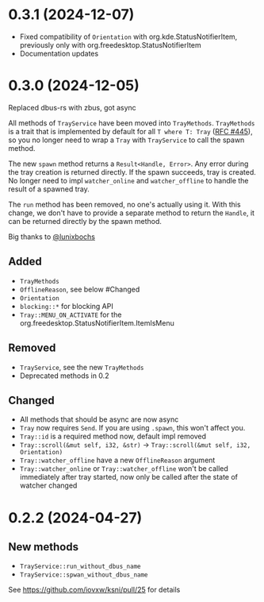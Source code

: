 # 0.3.1 (2024-12-07)

- Fixed compatibility of `Orientation` with org.kde.StatusNotifierItem, previously only with org.freedesktop.StatusNotifierItem
- Documentation updates

# 0.3.0 (2024-12-05)

Replaced dbus-rs with zbus, got async

All methods of `TrayService` have been moved into `TrayMethods`. `TrayMethods` is a trait that is
implemented by default for all `T where T: Tray` ([RFC #445]), so you no longer need to wrap a
`Tray` with `TrayService` to call the spawn method.

The new `spawn` method returns a `Result<Handle, Error>`. Any error during the tray creation is
returned directly. If the spawn succeeds, tray is created. No longer need to impl `watcher_online`
and `watcher_offline` to handle the result of a spawned tray.

The `run` method has been removed, no one's actually using it. With this change, we don't have to
provide a separate method to return the `Handle`, it can be returned directly by the spawn method.

Big thanks to [@lunixbochs](https://github.com/lunixbochs)

[RFC #445]: https://rust-lang.github.io/rfcs/0445-extension-trait-conventions.html

## Added

- `TrayMethods`
- `OfflineReason`, see below #Changed
- `Orientation`
- `blocking::*` for blocking API
- `Tray::MENU_ON_ACTIVATE` for the org.freedesktop.StatusNotifierItem.ItemIsMenu

## Removed

- `TrayService`, see the new `TrayMethods`
- Deprecated methods in 0.2

## Changed

- All methods that should be async are now async
- `Tray` now requires `Send`. If you are using `.spawn`, this won't affect you.
- `Tray::id` is a required method now, default impl removed
- `Tray::scroll(&mut self, i32, &str)` -> `Tray::scroll(&mut self, i32, Orientation)`
- `Tray::watcher_offline` have a new `OfflineReason` argument
- `Tray::watcher_online` or `Tray::watcher_offline` won't be called immediately after tray started,
now only be called after the state of watcher changed

# 0.2.2 (2024-04-27)

## New methods

- `TrayService::run_without_dbus_name`
- `TrayService::spwan_without_dbus_name`

See https://github.com/iovxw/ksni/pull/25 for details
